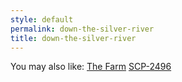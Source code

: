 ```yaml
---
style: default
permalink: down-the-silver-river
title: down-the-silver-river
---
```

You may also like:
[The Farm](http://scp-wiki.net/the-farm)
[SCP-2496](http://scp-wiki.net/scp-2496)
